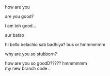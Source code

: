 how are you


are you good?


i am toh good...


aur batao



hi
bello
belachio
sab badhiya?
bus
or
hmmmmmm

why are you so stubborn?

how are you so goodD?????
hmmmmmm\
my new branch code
..